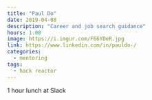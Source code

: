 ```yaml
---
title: "Paul Do"
date: 2019-04-08
description: "Career and job search guidance"
hours: 1.00
image: https://i.imgur.com/F66YDeR.jpg
link: https://www.linkedin.com/in/pauldo-/
categories:
  - mentoring
tags:
  - hack reactor
---
```


1 hour lunch at Slack
